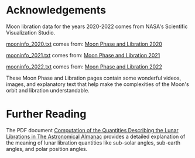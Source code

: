 # Acknowledgements

Moon libration data for the years 2020-2022 comes from NASA's Scientific Visualization Studio.

[mooninfo_2020.txt](https://svs.gsfc.nasa.gov/vis/a000000/a004700/a004768/mooninfo_2020.txt)
comes from: [Moon Phase and Libration 2020](https://svs.gsfc.nasa.gov/4768)

[mooninfo_2021.txt](https://svs.gsfc.nasa.gov/vis/a000000/a004800/a004874/mooninfo_2021.txt)
comes from: [Moon Phase and Libration 2021](https://svs.gsfc.nasa.gov/4874)

[mooninfo_2022.txt](https://svs.gsfc.nasa.gov/vis/a000000/a004900/a004955/mooninfo_2022.txt)
comes from: [Moon Phase and Libration 2022](https://svs.gsfc.nasa.gov/4955)

These Moon Phase and Libration pages contain some wonderful videos, images, and explanatory text that
help make the complexities of the Moon's orbit and libration understandable.

# Further Reading

The PDF document [Computation of the Quantities Describing the Lunar Librations
in The Astronomical Almanac](https://astro.ukho.gov.uk/data/tn/naotn74.pdf) provides a
detailed explanation of the meaning of lunar libration quantities like sub-solar angles,
sub-earth angles, and polar position angles.
